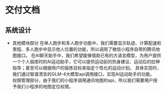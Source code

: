 # 交付文档

## 系统设计
- 其他模块部分
在单人跑步和多人跑步功能中，我们需要显示轨迹、计算配速和里程、多人跑步中显示他人位置的功能，所以调用了微信小程序自带的腾讯地图接口。
在AI聊天助手中，我们希望能够借助已有的大语言模型，为用户提供一个个人锻炼时的AI运动助手，它可以提供运动前的热身建议、运动后的拉伸指导；甚至可以根据用户的锻炼目标来指定个性化的运动计划。
具体实现时，我们通过智谱清言的GLM-4大模型api调用接口，实现AI运动助手的功能。  
权限管理部分，由于我们的小程序调用通讯地图的api，所以我们需要用户授予我们小程序的地图定位权限。
